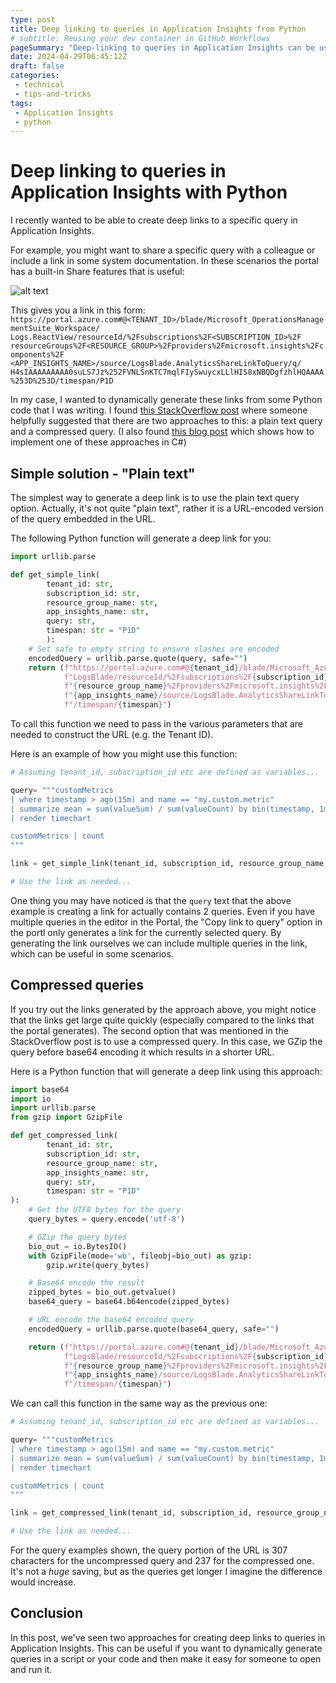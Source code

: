 ```yaml
---
type: post
title: Deep linking to queries in Application Insights from Python
# subtitle: Reusing your dev container in GitHub Workflows
pageSummary: "Deep-linking to queries in Application Insights can be useful for sharing queries with colleagues, including links in documentation, or for dynamically generating links in code. In this post, we'll see how to generate these links from Python."
date: 2024-04-29T06:45:12Z
draft: false
categories:
 - technical
 - tips-and-tricks
tags:
 - Application Insights
 - python
---
```


# Deep linking to queries in Application Insights with Python

I recently wanted to be able to create deep links to a specific query in Application Insights.

For example, you might want to share a specific query with a colleague or include a link in some system documentation.
In these scenarios the portal has a built-in Share features that is useful:

 ![alt text](./portal-share.png "'Copy link to query' option in portal")

 This gives you a link in this form: `https://portal.azure.com#@<TENANT_ID>/blade/Microsoft_OperationsManagementSuite_Workspace/
 Logs.ReactView/resourceId/%2Fsubscriptions%2F<SUBSCRIPTION_ID>%2F
 resourceGroups%2F<RESOURCE_GROUP>%2Fproviders%2Fmicrosoft.insights%2Fcomponents%2F
 <APP_INSIGHTS_NAME>/source/LogsBlade.AnalyticsShareLinkToQuery/q/
 H4sIAAAAAAAAA0suLS7Jz%252FVNLSnKTC7mqlFIySwuycxLLlHIS8xNBQDgfzhlHQAAAA%253D%253D/timespan/P1D`

In my case, I wanted to dynamically generate these links from some Python code that I was writing.
I found [this StackOverflow post](https://stackoverflow.com/questions/46792819/can-you-reverse-engineer-saved-query-link-to-application-insights) where someone helpfully suggested that there are two approaches to this: a plain text query and a compressed query.
(I also found [this blog post](https://zimmergren.net/deep-linking-azure-log-analytics-and-app-insight-queries/#encoding-the-queries-in-net) which shows how to implement one of these approaches in C#)

## Simple solution - "Plain text"

The simplest way to generate a deep link is to use the plain text query option.
Actually, it's not quite "plain text", rather it is a URL-encoded version of the query embedded in the URL.

The following Python function will generate a deep link for you:

```python
import urllib.parse

def get_simple_link(
        tenant_id: str,
        subscription_id: str,
        resource_group_name: str,
        app_insights_name: str,
        query: str,
        timespan: str = "P1D"
        ):
    # Set safe to empty string to ensure slashes are encoded
    encodedQuery = urllib.parse.quote(query, safe="")
    return (f"https://portal.azure.com#@{tenant_id}/blade/Microsoft_Azure_Monitoring_Logs/" +
            f"LogsBlade/resourceId/%2Fsubscriptions%2F{subscription_id}%2FresourceGroups%2F" +
            f"{resource_group_name}%2Fproviders%2Fmicrosoft.insights%2Fcomponents%2F" +
            f"{app_insights_name}/source/LogsBlade.AnalyticsShareLinkToQuery/query/{encodedQuery}" +
            f"/timespan/{timespan}")

```

To call this function we need to pass in the various parameters that are needed to construct the URL (e.g. the Tenant ID).

Here is an example of how you might use this function:

```python
# Assuming tenant_id, subscription_id etc are defined as variables...

query= """customMetrics
| where timestamp > ago(15m) and name == "my.custom.metric"
| summarize mean = sum(valueSum) / sum(valueCount) by bin(timestamp, 1m), cloud_RoleName
| render timechart 

customMetrics | count
"""

link = get_simple_link(tenant_id, subscription_id, resource_group_name, app_insights_name, query)

# Use the link as needed...
```

One thing you may have noticed is that the `query` text that the above example is creating a link for actually contains 2 queries.
Even if you have multiple queries in the editor in the Portal, the "Copy link to query" option in the portl only generates a link for the currently selected query.
By generating the link ourselves we can include multiple queries in the link, which can be useful in some scenarios.

## Compressed queries

If you try out the links generated by the approach above, you might notice that the links get large quite quickly (especially compared to the links that the portal generates).
The second option that was mentioned in the StackOverflow post is to use a compressed query.
In this case, we GZip the query before base64 encoding it which results in a shorter URL.

Here is a Python function that will generate a deep link using this approach:

```python
import base64
import io
import urllib.parse
from gzip import GzipFile

def get_compressed_link(
        tenant_id: str,
        subscription_id: str,
        resource_group_name: str,
        app_insights_name: str,
        query: str,
        timespan: str = "P1D"
):
    # Get the UTF8 bytes for the query
    query_bytes = query.encode('utf-8')

    # GZip the query bytes
    bio_out = io.BytesIO()
    with GzipFile(mode='wb', fileobj=bio_out) as gzip:
        gzip.write(query_bytes)

    # Base64 encode the result
    zipped_bytes = bio_out.getvalue()
    base64_query = base64.b64encode(zipped_bytes)

    # URL encode the base64 encoded query
    encodedQuery = urllib.parse.quote(base64_query, safe="")

    return (f"https://portal.azure.com#@{tenant_id}/blade/Microsoft_Azure_Monitoring_Logs/" + 
            f"LogsBlade/resourceId/%2Fsubscriptions%2F{subscription_id}%2FresourceGroups%2F" + 
            f"{resource_group_name}%2Fproviders%2Fmicrosoft.insights%2Fcomponents%2F" + 
            f"{app_insights_name}/source/LogsBlade.AnalyticsShareLinkToQuery/q/{encodedQuery}"+
            f"/timespan/{timespan}")
```

We can call this function in the same way as the previous one:

```python
# Assuming tenant_id, subscription_id etc are defined as variables...

query= """customMetrics
| where timestamp > ago(15m) and name == "my.custom.metric"
| summarize mean = sum(valueSum) / sum(valueCount) by bin(timestamp, 1m), cloud_RoleName
| render timechart 

customMetrics | count
"""

link = get_compressed_link(tenant_id, subscription_id, resource_group_name, app_insights_name, query)

# Use the link as needed...
```


For the query examples shown, the query portion of the URL is 307 characters for the uncompressed query and 237 for the compressed one.
It's not a _huge_ saving, but as the queries get longer I imagine the difference would increase.

## Conclusion

In this post, we've seen two approaches for creating deep links to queries in Application Insights.
This can be useful if you want to dynamically generate queries in a script or your code and then make it easy for someone to open and run it.
